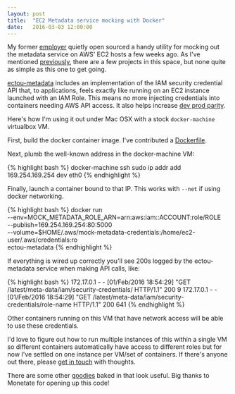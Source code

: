 ```yaml
---
layout: post
title:  "EC2 Metadata service mocking with Docker"
date:   2016-03-03 12:00:00
---
```


My former [employer](http://monetate.com) quietly open sourced a handy utility for mocking out the metadata service on AWS' EC2
hosts a few weeks ago.  As I've mentioned [previously](/2015/11/20/docker-s3-private-registry.html), there are a few
projects in this space, but none quite as simple as this one to get going.

[ectou-metadata](https://github.com/monetate/ectou-metadata) includes an implementation of the IAM security credential API that, to applications, feels exactly like
running on an EC2 instance launched with an IAM Role.  This means no more injecting credentials into containers needing
AWS API access.  It also helps increase [dev prod parity](http://12factor.net/dev-prod-parity).

Here's how I'm using it out under Mac OSX with a stock `docker-machine` virtualbox VM.

First, build the docker container image.  I've contributed a [Dockerfile](https://github.com/monetate/ectou-metadata/pull/1).

Next, plumb the well-known address in the docker-machine VM:

{% highlight bash %}
docker-machine ssh <machine-label> sudo ip addr add 169.254.169.254 dev eth0
{% endhighlight %}

Finally, launch a container bound to that IP.  This works with `--net` if using docker networking.

{% highlight bash %}
docker run \
  --env=MOCK_METADATA_ROLE_ARN=arn:aws:iam::ACCOUNT:role/ROLE \
  --publish=169.254.169.254:80:5000 \
  --volume=$HOME/.aws/mock-metadata-credentials:/home/ec2-user/.aws/credentials:ro \
  ectou-metadata
{% endhighlight %}

If everything is wired up correctly you'll see 200s logged by the ectou-metadata service when making API calls, like:

{% highlight bash %}
172.17.0.1 - - [01/Feb/2016 18:54:29] "GET /latest/meta-data/iam/security-credentials/ HTTP/1.1" 200 9
172.17.0.1 - - [01/Feb/2016 18:54:29] "GET /latest/meta-data/iam/security-credentials/role-name HTTP/1.1" 200 641
{% endhighlight %}

Other containers running on this VM that have network access will be able to use these credentials.

I'd love to figure out how to run multiple instances of this within a single VM so different containers automatically
have access to different roles but for now I've settled on one instance per VM/set of containers.  If there's anyone out
there, please [get in touch](/about) with thoughts.

There are some
other [goodies](https://github.com/monetate/ectou-metadata/blob/2ab1894c619e19b6f5062101bad24cd37ab32910/ectou_metadata/service.py#L22-L26)
baked in that look useful.  Big thanks to Monetate for opening up this code!
